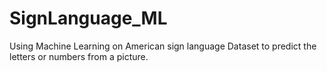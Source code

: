 # SignLanguage_ML
Using Machine Learning on American sign language Dataset to predict the letters or numbers from a picture.
